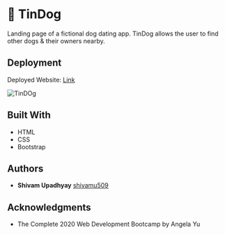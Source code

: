 # 🐶 TinDog

Landing page of a fictional dog dating app. TinDog allows the user to find other dogs & their owners nearby. 

## Deployment

Deployed Website: [Link](https://shivamu509.github.io/tindog/)

![TinDOg](https://user-images.githubusercontent.com/83783169/200472991-f2fbac9d-a4fe-4086-9d58-f388abc64167.png)


## Built With

  * HTML
  * CSS
  * Bootstrap

## Authors

  - **Shivam Upadhyay**
    [shivamu509](https://github.com/shivamu509/)


## Acknowledgments

  * The Complete 2020 Web Development Bootcamp by Angela Yu
